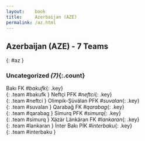 ```yaml
---
layout:    book
title:     Azerbaijan (AZE)
permalink: /az.html
---
```


## Azerbaijan (AZE) - 7 Teams
{: #az }





### Uncategorized _(7)_{:.count}

Bakı FK _#bakufk_{: .key} <br>
{: .team #bakufk }
Neftçi PFK _#neftci_{: .key} <br>
{: .team #neftci }
Olimpik-Şüvälan PFK _#suvalan_{: .key} <br>
{: .team #suvalan }
Qarabağ FK _#qarabag_{: .key} <br>
{: .team #qarabag }
Simurq PFK _#simurq_{: .key} <br>
{: .team #simurq }
Xäzär Länkäran FK _#lankaran_{: .key} <br>
{: .team #lankaran }
İnter Bakı PİK _#interbaku_{: .key} <br>
{: .team #interbaku }


 
